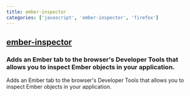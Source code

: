 ```yaml
---
title: ember-inspector
categories: ['javascript', 'ember-inspector', 'firefox']
---
```

## [ember-inspector](https://github.com/emberjs/ember-inspector)

###  Adds an Ember tab to the browser's Developer Tools that allows you to inspect Ember objects in your application.


Adds an Ember tab to the browser's Developer Tools that allows you to inspect
Ember objects in your application.